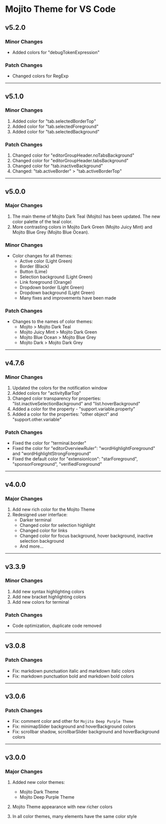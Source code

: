 # Mojito Theme for VS Code

## v5.2.0

### Minor Changes

* Added colors for "debugTokenExpression"

### Patch Changes

* Changed colors for RegExp

___

## v5.1.0

### Minor Changes

1. Added color for "tab.selectedBorderTop"
1. Added color for "tab.selectedForeground"
1. Added color for "tab.selectedBackground"

### Patch Changes

1. Changed color for "editorGroupHeader.noTabsBackground"
2. Changed color for "editorGroupHeader.tabsBackground"
3. Changed color for "tab.inactiveBackground"
4. Changed: "tab.activeBorder" > "tab.activeBorderTop"

___

## v5.0.0

### Major Changes

1. The main theme of Mojito Dark Teal (Mojito) has been updated. The new color palette of the teal color.
1. More contrasting colors in Mojito Dark Green (Mojito Juicy Mint) and Mojito Blue Grey (Mojito Blue Ocean).

### Minor Changes

* Color changes for all themes:
  * Active color (Light Green)
  * Border (Black)
  * Button (Lime)
  * Selection background (Light Green)
  * Link foreground (Orange)
  * Dropdown border (Light Green)
  * Dropdown background (Light Green)
  * Many fixes and improvements have been made

### Patch Changes

* Changes to the names of color themes:
  * Mojito > Mojito Dark Teal
  * Mojito Juicy Mint > Mojito Dark Green
  * Mojito Blue Ocean > Mojito Blue Grey
  * Mojito Dark > Mojito Dark Grey

___

## v4.7.6

### Minor Changes

1. Updated the colors for the notification window
1. Added colors for "activityBarTop"
1. Changed color transparency for properties: "list.inactiveSelectionBackground" and "list.hoverBackground"
1. Added a color for the property - "support.variable.property"
1. Added a color for the properties: "other object" and "support.other.variable"

### Patch Changes

* Fixed the color for "terminal.border"
* Fixed the color for "editorOverviewRuler": "wordHighlightForeground" and "wordHighlightStrongForeground"
* Fixed the default color for "extensionIcon": "starForeground", "sponsorForeground", "verifiedForeground"

___

## v4.0.0

### Major Changes

1. Add new rich color for the Mojito Theme
1. Redesigned user interface:
   * Darker terminal
   * Changed color for selection highlight
   * Changed color for links
   * Changed color for focus background, hover background, inactive selection background
   * And more...

___

## v3.3.9

### Minor Changes

1. Add new syntax highlighting colors
1. Add new bracket highlighting colors
1. Add new colors for terminal

### Patch Changes

* Code optimization, duplicate code removed

___

## v3.0.8

### Patch Changes

* Fix: markdown punctuation italic and markdown italic colors
* Fix: markdown punctuation bold and markdown bold colors

___

## v3.0.6

### Patch Changes

* Fix: comment color and other for `Mojito Deep Purple Theme`
* Fix: minimapSlider background and hoverBackground colors
* Fix: scrollbar shadow, scrollbarSlider background and hoverBackground colors

___

## v3.0.0

### Major Changes

1. Added new color themes:
    * Mojito Dark Theme
    * Mojito Deep Purple Theme

1. Mojito Theme appearance with new richer colors
1. In all color themes, many elements have the same color style
